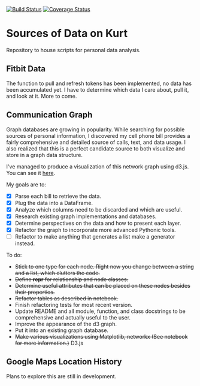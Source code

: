 [![Build Status](https://travis-ci.org/kurtrm/kurt_data.svg?branch=master)](https://travis-ci.org/kurtrm/kurt_data) [![Coverage Status](https://coveralls.io/repos/github/kurtrm/kurt_data/badge.svg?branch=master)](https://coveralls.io/github/kurtrm/kurt_data?branch=master)

# Sources of Data on Kurt
Repository to house scripts for personal data analysis.

## Fitbit Data

The function to pull and refresh tokens has been implemented, no data has been accumulated yet.
I have to determine which data I care about, pull it, and look at it. More to come.

## Communication Graph

Graph databases are growing in popularity. While searching for possible sources of personal information, I discovered my cell phone bill provides a fairly comprehensive and detailed source of calls, text, and data usage.
I also realized that this is a perfect candidate source to both visualize and store in a graph data structure.

I've managed to produce a visualization of this network graph using d3.js. You can see it [here](https://kurtrm.github.io/kurt_data/).

My goals are to:

- [x] Parse each bill to retrieve the data.
- [x] Plug the data into a DataFrame.
- [x] Analyze which columns need to be discarded and which are useful.
- [x] Research existing graph implementations and databases.
- [x] Determine perspectives on the data and how to present each layer.
- [x] Refactor the graph to incorporate more advanced Pythonic tools.
- [ ] Refactor to make anything that generates a list make a generator instead.

To do:

- ~~Stick to one type for each node. Right now you change between a string and a list, which clutters the code.~~
- ~~Define __repr__ for relationship and node classes.~~
- ~~Determine useful attributes that can be placed on these nodes besides their properties.~~
- ~~Refactor tables as described in notebook.~~
- Finish refactoring tests for most recent version.
- Update README and all module, function, and class docstrings to be comprehensive and actually useful to the user.
- Improve the appearance of the d3 graph.
- Put it into an existing graph database.
- ~~Make various visualizations using Matplotlib, networkx (See notebook for more information.)~~ D3.js

## Google Maps Location History

Plans to explore this are still in development.
